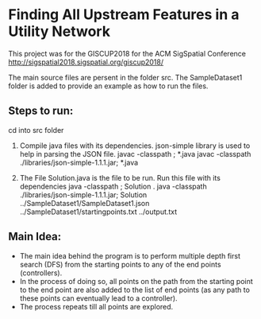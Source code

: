 # Finding All Upstream Features in a Utility Network

This project was for the GISCUP2018 for the ACM SigSpatial Conference http://sigspatial2018.sigspatial.org/giscup2018/


The main source files are persent in the folder src.
The SampleDataset1 folder is added to provide an example as how to run the files.

## Steps to run:

cd into src folder 

1. Compile java files with its dependencies. json-simple library is used to help in parsing the JSON file.
javac -classpath <Path-to-json-simple-library>; *.java
javac -classpath ./libraries/json-simple-1.1.1.jar; *.java

2. The File Solution.java is the file to be run. Run this file with its dependencies
java -classpath <Path-to-json-simple-library>; Solution <Path-to-input-json-file> .<Path-to-starting-points-file> <Path-to-json-output-file>
java -classpath ./libraries/json-simple-1.1.1.jar; Solution ../SampleDataset1/SampleDataset1.json ../SampleDataset1/startingpoints.txt ../output.txt

## Main Idea:
- The main idea behind the program is to perform multiple depth first search (DFS) from the starting points to any of the end points (controllers).
- In the process of doing so, all points on the path from the starting point to the end point are also added to the list of end points (as any path to these points can eventually lead to a controller).
- The process repeats till all points are explored.

